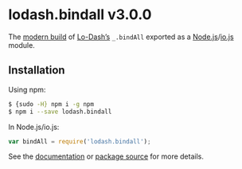 # lodash.bindall v3.0.0

The [modern build](https://github.com/lodash/lodash/wiki/Build-Differences) of [Lo-Dash’s](https://lodash.com/) `_.bindAll` exported as a [Node.js](http://nodejs.org/)/[io.js](https://iojs.org/) module.

## Installation

Using npm:

```bash
$ {sudo -H} npm i -g npm
$ npm i --save lodash.bindall
```

In Node.js/io.js:

```js
var bindAll = require('lodash.bindall');
```

See the [documentation](https://lodash.com/docs#bindAll) or [package source](https://github.com/lodash/lodash/blob/3.0.0-npm-packages/lodash.bindall) for more details.
